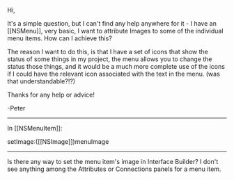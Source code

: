 Hi,

It's a simple question, but I can't find any help anywhere for it - I have an [[NSMenu]], very basic, I want to attribute Images to some of the individual menu items. How can I achieve this? 

The reason I want to do this, is that I have a set of icons that show the status of some things in my project, the menu allows you to change the status those things, and it would be a much more complete use of the icons if I could have the relevant icon associated with the text in the menu. (was that understandable?!?)

Thanks for any help or advice!

-Peter

----

In [[NSMenuItem]]:

setImage:([[NSImage]])menuImage

----

Is there any way to set the menu item's image in Interface Builder?  I don't see anything among the Attributes or Connections panels for a menu item.